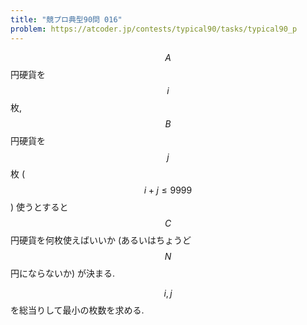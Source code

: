 ```yaml
---
title: "競プロ典型90問 016"
problem: https://atcoder.jp/contests/typical90/tasks/typical90_p
---
```

$$ A $$ 円硬貨を $$ i $$ 枚, $$ B $$ 円硬貨を $$ j $$ 枚 ($$ i+j \leq 9999 $$) 使うとすると $$ C $$ 円硬貨を何枚使えばいいか (あるいはちょうど $$ N $$ 円にならないか) が決まる.

$$ i, j $$ を総当りして最小の枚数を求める.
